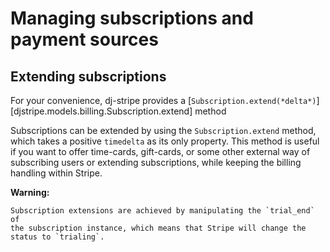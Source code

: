 # Managing subscriptions and payment sources

## Extending subscriptions

For your convenience, dj-stripe provides a [`Subscription.extend(*delta*)`][djstripe.models.billing.Subscription.extend] method


Subscriptions can be extended by using the `Subscription.extend` method,
which takes a positive `timedelta` as its only property. This method is
useful if you want to offer time-cards, gift-cards, or some other
external way of subscribing users or extending subscriptions, while
keeping the billing handling within Stripe.

**Warning:**

    Subscription extensions are achieved by manipulating the `trial_end` of
    the subscription instance, which means that Stripe will change the
    status to `trialing`.

